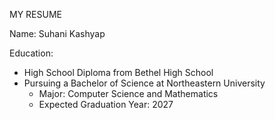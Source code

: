 MY RESUME

Name: Suhani Kashyap

Education:
- High School Diploma from Bethel High School
- Pursuing a Bachelor of Science at Northeastern University
	- Major: Computer Science and Mathematics
	- Expected Graduation Year: 2027
